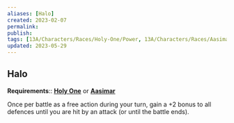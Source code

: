 ```yaml
---
aliases: [Halo]
created: 2023-02-07
permalink: 
publish: 
tags: [13A/Characters/Races/Holy-One/Power, 13A/Characters/Races/Aasimar/Power]
updated: 2023-05-29
---
```


## Halo

**Requirements**:: **[Holy One](../Holy%20One-Aasimar.md)** or **[Aasimar](../Holy%20One-Aasimar.md)**

Once per battle as a free action during your turn, gain a +2 bonus to all defences until you are hit by an attack (or until the battle ends).
